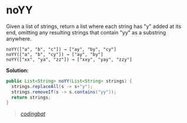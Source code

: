 # noYY

Given a list of strings, return a list where each string has "y" added at its end, omitting any resulting strings that contain "yy" as a substring anywhere.

```
noYY(["a", "b", "c"]) → ["ay", "by", "cy"]
noYY(["a", "b", "cy"]) → ["ay", "by"]
noYY(["xx", "ya", "zz"]) → ["xxy", "yay", "zzy"]
```

**Solution:**

```java
public List<String> noYY(List<String> strings) {
  strings.replaceAll(s -> s+"y");
  strings.removeIf(s -> s.contains("yy"));
  return strings;
}
```

> _[codingbat](https://codingbat.com/prob/p115967)_